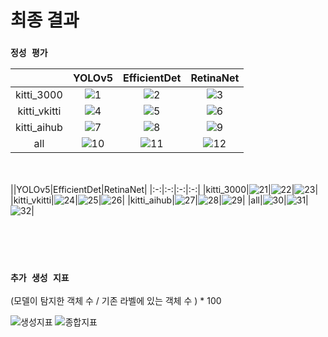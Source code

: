 # 최종 결과

### `정성 평가`

||YOLOv5|EfficientDet|RetinaNet|
|:-:|:-:|:-:|:-:|
|kitti_3000|![1](./images/yolo_k.png)|![2](./images/eff_k.png)|![3](./images/ret_k.png)|
|kitti_vkitti|![4](./images/yolo_kv.png)|![5](./images/eff_kv.png)|![6](./images/ret_kv.png)|
|kitti_aihub|![7](./images/yolo_ka.png)|![8](./images/eff_ka.png)|![9](./images/ret_ka.png)|
|all|![10](./images/yolo_kva.png)|![11](./images/eff_kva.png)|![12](./images/ret_kva.png)|

<br><br>
||YOLOv5|EfficientDet|RetinaNet|
|:-:|:-:|:-:|:-:|
|kitti_3000|![21](./images/yolo_k2.png)|![22](./images/eff_k2.png)|![23](./images/ret_k2.png)|
|kitti_vkitti|![24](./images/yolo_kv2.png)|![25](./images/eff_kv2.png)|![26](./images/ret_kv2.png)|
|kitti_aihub|![27](./images/yolo_ka2.png)|![28](./images/eff_ka2.png)|![29](./images/ret_ka2.png)|
|all|![30](./images/yolo_kva2.png)|![31](./images/eff_kva2.png)|![32](./images/ret_kva2.png)|

<br>
<br>
<br>


### `추가 생성 지표`

(모델이 탐지한 객체 수 / 기존 라벨에 있는 객체 수 ) * 100

![생성지표](./new_metrics.png)
![종합지표](./final.png)


